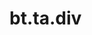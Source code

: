 <div itemscope itemtype="http://developers.google.com/ReferenceObject">
<meta itemprop="name" content="bt.ta.div" />
<meta itemprop="path" content="Stable" />
</div>

# bt.ta.div

<!-- Insert buttons and diff -->

<table class="tfo-notebook-buttons tfo-api nocontent" align="left">

</table>





<pre class="devsite-click-to-copy prettyprint lang-py tfo-signature-link">
<code>bt.ta.div(
    *args, **kwargs
) -> np.array
</code></pre>



<!-- Placeholder for "Used in" -->
